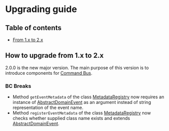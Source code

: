 # Upgrading guide
## Table of contents
* [From 1.x to 2.x](#how-to-upgrade-from-1x-to-2x)
## How to upgrade from 1.x to 2.x
2.0.0 is the new major version. The main purpose of this version is to introduce components for [Command Bus](https://github.com/profesia/ddd-backbone/blob/v2.0.0/src/Application/Command/Bus/CommandBusInterface.php).
### BC Breaks
* Method `getEventMetadata` of the class [MetadataRegistry](https://github.com/profesia/ddd-backbone/blob/v2.0.0/src/Application/Event/MetadataRegistry.php) now requires an instance of [AbstractDomainEvent](https://github.com/profesia/ddd-backbone/blob/v2.0.0/src/Domain/Event/AbstractDomainEvent.php) as an argument instead of string representation of the event name.
* Method `registerEventMetadata` of the class [MetadataRegistry](https://github.com/profesia/ddd-backbone/blob/v2.0.0/src/Application/Event/MetadataRegistry.php) now checks whether supplied class name exists and extends [AbstractDomainEvent](https://github.com/profesia/ddd-backbone/blob/v2.0.0/src/Domain/Event/AbstractDomainEvent.php).